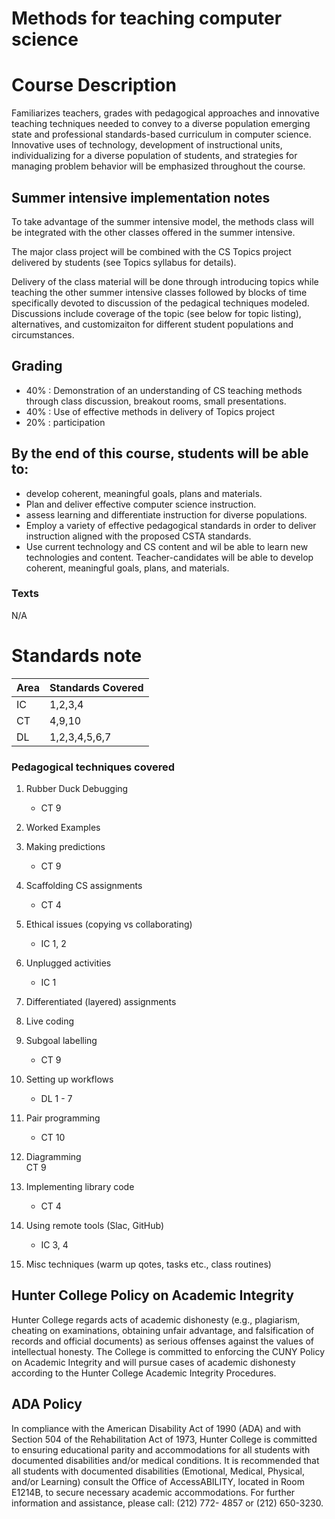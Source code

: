 # Methods for teaching computer science

# Course Description

Familiarizes teachers, grades with pedagogical approaches and
innovative teaching techniques needed to convey to a diverse
population emerging state and professional standards-based curriculum
in computer science. Innovative uses of technology, development of
instructional units, individualizing for a diverse population of
students, and strategies for managing problem behavior will be
emphasized throughout the course.

## Summer intensive implementation notes

To take advantage of the summer intensive model, the methods class
will be integrated with the other classes offered in the summer intensive. 

The major class project will be combined with the CS Topics project
delivered by students (see Topics syllabus for details).

Delivery of the class material will be done through introducing topics
while teaching the other summer intensive classes followed by blocks
of time specifically devoted to discussion of the pedagical techniques
modeled. Discussions include coverage of the topic (see below for
topic listing), alternatives, and customizaiton for different student
populations and circumstances.

## Grading

 - 40% : Demonstration of an understanding of CS teaching methods through class discussion, breakout rooms, small presentations.
 - 40% : Use of effective methods in delivery of Topics project
 - 20% : participation


## By the end of this course, students will be able to:
   - develop coherent, meaningful goals, plans and materials.
   - Plan and deliver effective computer science instruction.
   - assess learning and differentiate instruction for diverse populations.
   - Employ a variety of effective pedagogical standards in order to deliver instruction aligned with the proposed CSTA standards.
   - Use current technology and CS content and wil be able to learn new technologies and content. Teacher-candidates will be able to develop coherent, meaningful goals, plans, and materials.

### Texts

N/A

# Standards note

| Area | Standards Covered |
|------|-------------------|
| IC   | 1,2,3,4           |
| CT   | 4,9,10            |
| DL   | 1,2,3,4,5,6,7     |

### Pedagogical techniques covered

1. Rubber Duck Debugging 
   - CT 9
1. Worked Examples
1. Making predictions
   - CT 9
1. Scaffolding CS assignments
   - CT 4 
1. Ethical issues (copying vs collaborating)
   - IC 1, 2 
1. Unplugged activities
   - IC 1
1. Differentiated (layered) assignments
1. Live coding
1. Subgoal labelling
   - CT 9
1. Setting up workflows
	- DL 1 - 7
1. Pair programming
   - CT 10
1. Diagramming  
   CT 9

1. Implementing library code
   - CT 4
1. Using remote tools (Slac, GitHub)
   - IC 3, 4
1. Misc techniques (warm up qotes, tasks etc., class routines)

## Hunter College Policy on Academic Integrity

Hunter College regards acts of academic dishonesty (e.g., plagiarism, cheating on examinations,
obtaining unfair advantage, and falsification of records and official documents) as serious offenses
against the values of intellectual honesty. The College is committed to enforcing the CUNY Policy
on Academic Integrity and will pursue cases of academic dishonesty according to the Hunter College
Academic Integrity Procedures.

## ADA Policy

In compliance with the American Disability Act of 1990 (ADA) and with Section 504 of the
Rehabilitation Act of 1973, Hunter College is committed to ensuring educational parity and
accommodations for all students with documented disabilities and/or medical conditions. It is
recommended that all students with documented disabilities (Emotional, Medical, Physical, and/or
Learning) consult the Office of AccessABILITY, located in Room E1214B, to secure necessary
academic accommodations. For further information and assistance, please call: (212) 772- 4857 or
(212) 650-3230.

